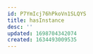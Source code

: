 ```yaml
---
id: P7YmIcj76hPkoVn1SLQYS
title: hasInstance
desc: ''
updated: 1698704342074
created: 1634493009535
---
```

